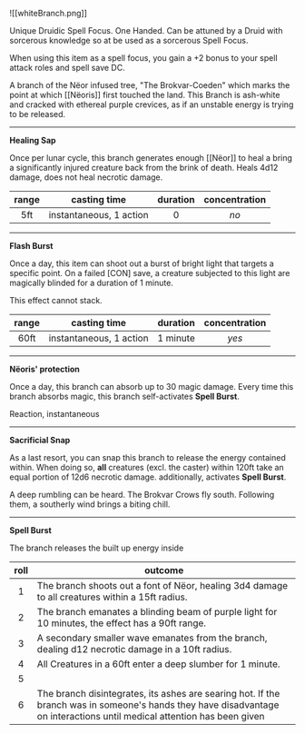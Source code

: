 ![[whiteBranch.png]]

Unique Druidic Spell Focus. One Handed. Can be attuned by a Druid with sorcerous knowledge so at be used as a sorcerous Spell Focus.

When using this item as a spell focus, you gain a +2 bonus to your spell attack roles and  spell save DC.

A branch of the Nëor infused tree, "The Brokvar-Coeden" which marks the point at which [[Nëoris]] first touched the land. This Branch is ash-white and cracked with ethereal purple crevices, as if an unstable energy is trying to be released.

---

**Healing Sap**

Once per lunar cycle, this branch generates enough [[Nëor]] to heal a bring a significantly injured creature back from the brink of death. Heals 4d12 damage, does not heal necrotic damage.

| range | casting time | duration | concentration |
| :---: | :----------: | :------: | :-----------: |
| 5ft | instantaneous, 1 action |  0| *no* |

---

**Flash Burst**

Once a day, this item can shoot out a burst of bright light that targets a specific point. On a failed \[CON\] save, a creature subjected to this light are magically blinded for a duration of 1 minute.

This effect cannot stack. 

| range | casting time | duration | concentration |
| :---: | :----------: | :------: | :-----------: |
| 60ft | instantaneous, 1 action |  1 minute | *yes* |

---

**Nëoris' protection**

Once a day, this branch can absorb up to 30 magic damage. Every time this branch absorbs magic, this branch self-activates **Spell Burst**.

Reaction, instantaneous

---

**Sacrificial Snap**

As a last resort, you can snap this branch to release the energy contained within. When doing so, **all** creatures (excl. the caster) within 120ft take an equal portion of 12d6 necrotic damage. additionally, activates **Spell Burst**.

A deep rumbling can be heard. The Brokvar Crows fly south. Following them, a southerly wind brings a biting chill.

---

**Spell Burst**

The branch releases the built up energy inside

| roll | outcome |
| :-----: | ------- |
| 1 | The branch shoots out a font of Nëor, healing 3d4 damage to all creatures within a 15ft radius. |
| 2 | The branch emanates a blinding beam of purple light for 10 minutes, the effect has a 90ft range. |
| 3 | A secondary smaller wave emanates from the branch, dealing d12 necrotic damage in a 10ft radius. |
| 4 | All Creatures in a 60ft enter a deep slumber for 1 minute. |
| 5 |  |
| 6 | The branch disintegrates, its ashes are searing hot. If the branch was in someone's hands they have disadvantage on interactions until medical attention has been given |
